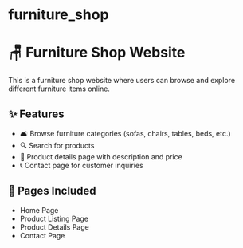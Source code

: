 # furniture_shop

# 🪑 Furniture Shop Website  

This is a furniture shop website where users can browse and explore different furniture items online.  

## ✨ Features  
- 🛋️ Browse furniture categories (sofas, chairs, tables, beds, etc.)  
- 🔍 Search for products 
- 📄 Product details page with description and price  
- 📞 Contact page for customer inquiries  

## 📸 Pages Included  
- Home Page  
- Product Listing Page  
- Product Details Page  
- Contact Page  


